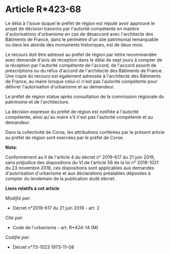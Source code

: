 # Article R*423-68

Le délai à l'issue duquel le préfet de région est réputé avoir approuvé le projet de décision transmis par l'autorité
compétente en matière d'autorisations d'urbanisme en cas de désaccord avec l'architecte des Bâtiments de France, dans le
périmètre d'un site patrimonial remarquable ou dans les abords des monuments historiques, est de deux mois.

Le recours doit être adressé au préfet de région par lettre recommandée avec demande d'avis de réception dans le délai de
sept jours à compter de la réception par l'autorité compétente de l'accord, de l'accord assorti de prescriptions ou du refus
d'accord de l'architecte des Bâtiments de France. Une copie du recours est également adressée à l'architecte des Bâtiments de
France, au maire lorsque celui-ci n'est pas l'autorité compétente pour délivrer l'autorisation d'urbanisme et au demandeur.

Le préfet de région statue après consultation de la commission régionale du patrimoine et de l'architecture.

La décision expresse du préfet de région est notifiée à l'autorité compétente, ainsi qu'au maire s'il n'est pas l'autorité
compétente et au demandeur.

Dans la collectivité de Corse, les attributions conférées par le présent article au préfet de région sont exercées par le
préfet de Corse.

**Nota:**

Conformément au II de l'article 4 du décret n° 2019-617 du 21 juin 2019, sans préjudice des dispositions du VI de l'article
56 de la loi n° 2018-1021 du 23 novembre 2018, ces dispositions sont applicables aux demandes d'autorisation d'urbanisme et
aux déclarations préalables déposées à compter du lendemain de la publication dudit décret.

**Liens relatifs à cet article**

_Modifié par_:

  - Décret n°2019-617 du 21 juin 2019 - art. 2

_Cité par_:

  - Code de l'urbanisme - art. R*424-14 (M)

_Codifié par_:

  - Décret n°73-1023 1973-11-08
